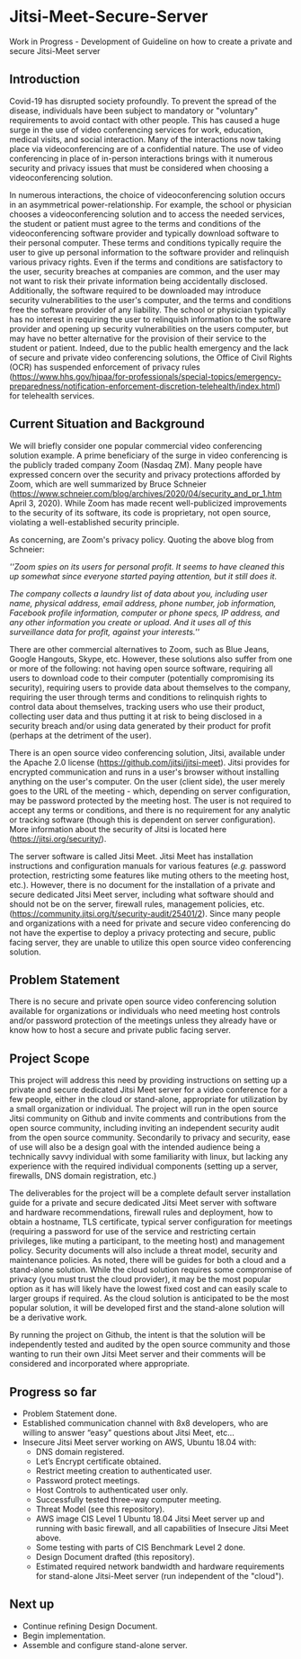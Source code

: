 # Jitsi-Meet-Secure-Server
Work in Progress - Development of Guideline on how to create a private and secure Jitsi-Meet server

## Introduction
Covid-19 has disrupted society profoundly.  To prevent the spread of the disease, individuals have been subject to mandatory or "voluntary" requirements to avoid contact with other people.  This has caused a huge surge in the use of video conferencing services for work, education, medical visits, and social interaction.  Many of the interactions now taking place via videoconferencing are of a confidential nature.  The use of video conferencing in place of in-person interactions brings with it numerous security and privacy issues that must be considered when choosing a videoconferencing solution.

In numerous interactions, the choice of videoconferencing solution occurs in an asymmetrical power-relationship.  For example, the school or physician chooses a videoconferencing solution and to access the needed services, the student or patient must agree to the terms and conditions of the videoconferencing software provider and typically download software to their personal computer.  These terms and conditions typically require the user to give up personal information to the software provider and relinquish various privacy rights.  Even if the terms and conditions are satisfactory to the user, security breaches at companies are common, and the user may not want to risk their private information being accidentally disclosed.  Additionally, the software required to be downloaded may introduce security vulnerabilities to the user's computer, and the terms and conditions free the software provider of any liability.  The school or physician typically has no interest in requiring the user to relinquish information to the software provider and opening up security vulnerabilities on the users computer, but may have no better alternative for the provision of their service to the student or patient.  Indeed, due to the public health emergency and the lack of secure and private video conferencing solutions, the Office of Civil Rights (OCR) has suspended enforcement of privacy rules (https://www.hhs.gov/hipaa/for-professionals/special-topics/emergency-preparedness/notification-enforcement-discretion-telehealth/index.html) for telehealth services.

## Current Situation and Background ##

We will briefly consider one popular commercial video conferencing solution example.  A prime beneficiary of the surge in video conferencing is the publicly traded company Zoom (Nasdaq ZM).  Many people have expressed concern over the security and privacy protections afforded by Zoom, which are well summarized by Bruce Schneier (https://www.schneier.com/blog/archives/2020/04/security_and_pr_1.htm April 3, 2020).  While Zoom has made recent well-publicized improvements to the security of its software, its code is proprietary, not open source, violating a well-established security principle.  

As concerning, are Zoom's privacy policy.  Quoting the above blog from Schneier:

*''Zoom spies on its users for personal profit. It seems to have cleaned this up somewhat since everyone started paying attention, but it still does it.*

*The company collects a laundry list of data about you, including user name, physical address, email address, phone number, job information, Facebook profile information, computer or phone specs, IP address, and any other information you create or upload. And it uses all of this surveillance data for profit, against your interests.''*

There are other commercial alternatives to Zoom, such as Blue Jeans, Google Hangouts, Skype, etc.  However, these solutions also suffer from one or more of the following: not having open source software, requiring all users to download code to their computer (potentially compromising its security), requiring users to provide data about themselves to the company, requiring the user through terms and conditions to relinquish rights to control data about themselves, tracking users who use their product, collecting user data and thus putting it at risk to being disclosed in a security breach and/or using data generated by their product for profit (perhaps at the detriment of the user).

There is an open source video conferencing solution, Jitsi, available under the Apache 2.0 license (https://github.com/jitsi/jitsi-meet).  Jitsi provides for encrypted communication and runs in a user's browser without installing anything on the user's computer.  On the user (client side), the user merely goes to the URL of the meeting - which, depending on server configuration, may be password protected by the meeting host.  The user is not required to accept any terms or conditions, and there is no requirement for any analytic or tracking software (though this is dependent on server configuration).  More information about the security of Jitsi is located here (https://jitsi.org/security/).

The server software is called Jitsi Meet.  Jitsi Meet has installation instructions and configuration manuals for various features (*e.g.* password protection, restricting some features like muting others to the meeting host, etc.).  However, there is no document for the installation of a private and secure dedicated Jitsi Meet server, including what software should and should not be on the server, firewall rules, management policies, etc. (https://community.jitsi.org/t/security-audit/25401/2).  Since many people and organizations with a need for private and secure video conferencing do not have the expertise to deploy a privacy protecting and secure, public facing server, they are unable to utilize this open source video conferencing solution.

## Problem Statement ##
There is no secure and private open source video conferencing solution available for organizations or individuals who need meeting host controls and/or password protection of the meetings unless they already have or know how to host a secure and private public facing server.

## Project Scope ##
This project will address this need by providing instructions on setting up a private and secure dedicated Jitsi Meet server for a video conference for a few people, either in the cloud or stand-alone, appropriate for utilization by a small organization or individual. The project will run in the open source Jitsi community on Github and invite comments and contributions from the open source community, including inviting an independent security audit from the open source community.  Secondarily to privacy and security, ease of use will also be a design goal with the intended audience being a technically savvy individual with some familiarity with linux, but lacking any experience with the required individual components (setting up a server, firewalls, DNS domain registration, etc.)

The deliverables for the project will be a complete default server installation guide for a private and secure dedicated Jitsi Meet server with software and hardware recommendations, firewall rules and deployment, how to obtain a hostname, TLS certificate, typical server configuration for meetings (requiring a password for use of the service and restricting certain privileges, like muting a participant, to the meeting host) and management policy.  Security documents will also include a threat model, security and maintenance policies.  As noted, there will be guides for both a cloud and a stand-alone solution.  While the cloud solution requires some compromise of privacy (you must trust the cloud provider), it may be the most popular option as it has will likely have the lowest fixed cost and can easily scale to larger groups if required.  As the cloud solution is anticipated to be the most popular solution, it will be developed first and the stand-alone solution will be a derivative work.

By running the project on Github, the intent is that the solution will be independently tested and audited by the open source community and those wanting to run their own Jitsi Meet server and their comments will be considered and incorporated where appropriate.

## Progress so far ##
- Problem Statement done.
- Established communication channel with 8x8 developers, who are willing to answer “easy” questions about Jitsi Meet, etc…
- Insecure Jitsi Meet server working on AWS, Ubuntu 18.04 with:
  - DNS domain registered.
  - Let’s Encrypt certificate obtained.
  - Restrict meeting creation to authenticated user.
  - Password protect meetings.
  - Host Controls to authenticated user only.
  - Successfully tested three-way computer meeting.
  - Threat Model (see this repository).
  - AWS image CIS Level 1 Ubuntu 18.04 Jitsi Meet server up and running with basic firewall, and all capabilities of Insecure Jitsi Meet above.
  - Some testing with parts of CIS Benchmark Level 2 done.
  - Design Document drafted (this repository).
  - Estimated required network bandwidth and hardware requirements for stand-alone Jitsi-Meet server (run independent of the "cloud").

## Next up ##

- Continue refining Design Document.
- Begin implementation.
- Assemble and configure stand-alone server.
